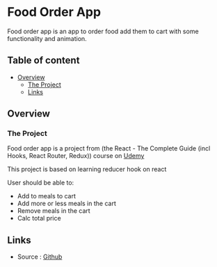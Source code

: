 # Food Order App

Food order app is an app to order food add them to cart with some functionality and animation.

## Table of content

- [Overview](#overview)
    - [The Project](#the-project)
    - [Links](#links)
## Overview

### The Project

Food order app is a project from (the React - The Complete Guide (incl Hooks, React Router, Redux)) course on [Udemy](https://www.udemy.com/course/react-the-complete-guide-incl-redux)

This project is based on learning reducer hook on react

User should be able to:

- Add to meals to cart
- Add more or less meals in the cart
- Remove meals in the cart
- Calc total price

## Links

- Source : [Github](https://github.com/RedouaneAjgagal/food-order-app)
